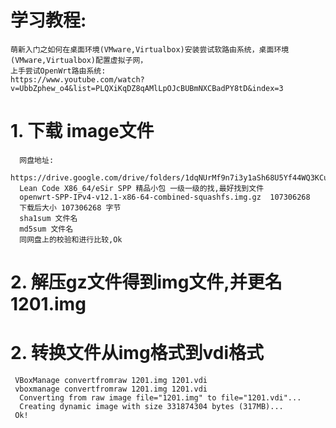 
# 学习教程:
    萌新入门之如何在桌面环境(VMware,Virtualbox)安装尝试软路由系统，桌面环境(VMware,Virtualbox)配置虚拟子网，
    上手尝试OpenWrt路由系统:
    https://www.youtube.com/watch?v=UbbZphew_o4&list=PLQXiKqDZ8qAMlLpOJcBUBmNXCBadPY8tD&index=3
  
# 1. 下载 image文件
      网盘地址:
      https://drive.google.com/drive/folders/1dqNUrMf9n7i3y1aSh68U5Yf44WQ3KCuh
      Lean Code X86_64/eSir SPP 精品小包 一级一级的找,最好找到文件
      openwrt-SPP-IPv4-v12.1-x86-64-combined-squashfs.img.gz  107306268
      下载后大小 107306268 字节
      sha1sum 文件名 
      md5sum 文件名
      同网盘上的校验和进行比较,Ok
      
# 2. 解压gz文件得到img文件,并更名 1201.img     
      
# 2. 转换文件从img格式到vdi格式
     VBoxManage convertfromraw 1201.img 1201.vdi 
     vboxmanage convertfromraw 1201.img 1201.vdi
      Converting from raw image file="1201.img" to file="1201.vdi"...
      Creating dynamic image with size 331874304 bytes (317MB)...
     Ok!

# 

